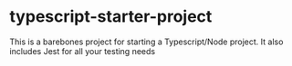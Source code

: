 # typescript-starter-project
This is a barebones project for starting a Typescript/Node project. It also includes Jest for all your testing needs
